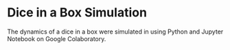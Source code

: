 # Dice in a Box Simulation 

The dynamics of a dice in a box were simulated in using Python and Jupyter Notebook on Google Colaboratory. 


